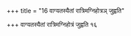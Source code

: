 +++
title = "16 वाग्यतस्यैतां रात्रिमग्निहोत्रञ् जुह्वति"

+++
वाग्यतस्यैतां रात्रिमग्निहोत्रं जुह्वति १६